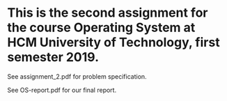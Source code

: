 # This is the second assignment for the course Operating System at HCM University of Technology, first semester 2019.

See assignment_2.pdf for problem specification.

See OS-report.pdf for our final report.

